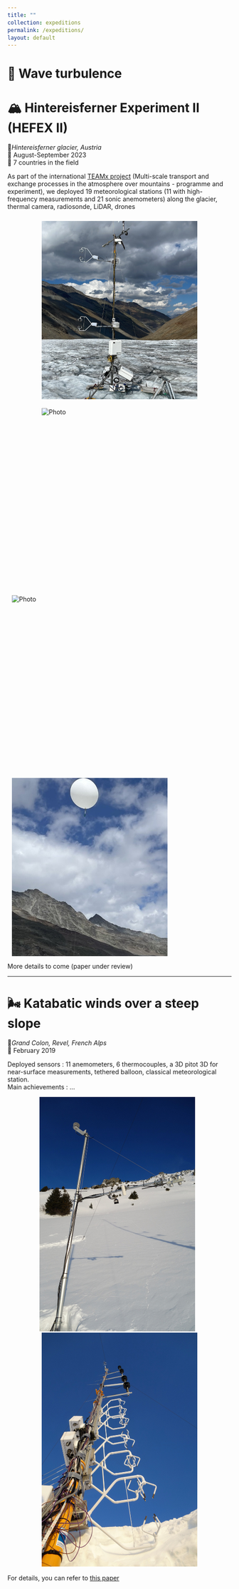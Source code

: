 ```yaml
---
title: ""
collection: expeditions
permalink: /expeditions/
layout: default
---
```


# 🌊 Wave turbulence 

# 🏔️ Hintereisferner Experiment II (HEFEX II) 

📍*Hintereisferner glacier, Austria*  
📅 August-September 2023  
👤 7 countries in the field  

As part of the international [TEAMx project](https://www.teamx-programme.org/) (Multi-scale transport and exchange processes in the atmosphere over mountains - programme and experiment), we deployed 19 meteorological stations (11 with high-frequency measurements and 21 sonic anemometers) along the glacier, thermal camera, radiosonde, LiDAR, drones

<div style="display: flex; flex-wrap: wrap; justify-content: center;">
  <div style="width: 350px; height: 400px; margin: 10px; overflow: hidden;">
    <img src="/images/HEFEXII/Grand_mat.jpg" alt="Photo" style="width: 100%; height: 100%; object-fit: cover;" />
  </div>
  <div style="width: 350px; height: 400px; margin: 10px; overflow: hidden;">
    <img src="/images/HEFEXII/Glacier.JPG" alt="Photo" style="width: 100%; height: 100%; object-fit: cover;" />
  </div>
  </div>
  <div style="width: 350px; height: 400px; margin: 10px; overflow: hidden;">
    <img src="/images/HEFEXII/LIDAR.JPG" alt="Photo" style="width: 100%; height: 100%; object-fit: cover;" />
  </div>
  <div style="width: 350px; height: 400px; margin: 10px; overflow: hidden;">
    <img src="/images/HEFEXII/Ballon.JPEG" alt="Photo" style="width: 100%; height: 100%; object-fit: cover;" />
  </div>
</div>


More details to come (paper under review)

---



# 🌬️ Katabatic winds over a steep slope

📍*Grand Colon, Revel, French Alps*  
📅 February 2019  

Deployed sensors : 11 anemometers, 6 thermocouples, a 3D pitot 3D for near-surface measurements, tethered balloon, classical meteorological station.  
Main achievements : ...   

<div style="text-align: center;">
  <div style="display: inline-block; margin-right: 10px;">
    <img src="/images/Grand_Colon/DSC02877.JPG" alt="Meteorological mast" width="350" />
  </div>
  <div style="display: inline-block;">
    <img src="/images/Grand_Colon/DSC02897.JPG" alt="Turbulence mast" width="350" />
  </div>
</div>


For details, you can refer to [this paper](https://hal.science/hal-03350043/file/Charrondi%C3%A8re2022.pdf)  






